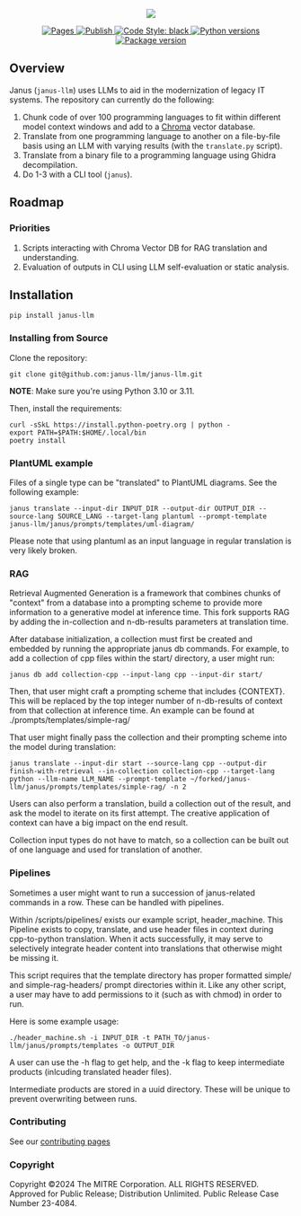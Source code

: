 
<p align="center">
    <img src="assets/icons/logo_horizontal.png">
</p>
<p align="center">
<a href="https://github.com/janus-llm/janus-llm/actions/workflows/pages.yml" target="_blank">
    <img src="https://github.com/janus-llm/janus-llm/actions/workflows/pages.yml/badge.svg" alt="Pages">
</a>
<a href="https://github.com/janus-llm/janus-llm/actions/workflows/publish.yml" target="_blank">
    <img src="https://github.com/janus-llm/janus-llm/actions/workflows/publish.yml/badge.svg" alt="Publish">
</a>
<a href="https://github.com/psf/black" target="_blank">
    <img src="https://img.shields.io/badge/code%20style-black-000000.svg" alt="Code Style: black">
</a>
<a href="https://pypi.org/project/janus-llm" target="_blank">
    <img src="https://img.shields.io/pypi/pyversions/janus-llm" alt="Python versions">
</a>
<a href="https://pypi.org/project/janus-llm" target="_blank">
    <img src="https://img.shields.io/pypi/v/janus-llm?color=%2334D058&label=pypi%20package" alt="Package version">
</a>
</p>

## Overview

Janus (`janus-llm`) uses LLMs to aid in the modernization of legacy IT systems. The repository can currently do the following:

1. Chunk code of over 100 programming languages to fit within different model context windows and add to a [Chroma](https://trychroma.com) vector database.
2. Translate from one programming language to another on a file-by-file basis using an LLM with varying results (with the `translate.py` script).
3. Translate from a binary file to a programming language using Ghidra decompilation.
4. Do 1-3 with a CLI tool (`janus`).

## Roadmap

### Priorities

1. Scripts interacting with Chroma Vector DB for RAG translation and understanding.
2. Evaluation of outputs in CLI using LLM self-evaluation or static analysis.

## Installation

```shell
pip install janus-llm
```

### Installing from Source

Clone the repository:

```shell
git clone git@github.com:janus-llm/janus-llm.git
```

**NOTE**: Make sure you're using Python 3.10 or 3.11.

Then, install the requirements:

```shell
curl -sSkL https://install.python-poetry.org | python -
export PATH=$PATH:$HOME/.local/bin
poetry install
```

### PlantUML example

Files of a single type can be "translated" to PlantUML diagrams. See the following example:

```shell
janus translate --input-dir INPUT_DIR --output-dir OUTPUT_DIR --source-lang SOURCE_LANG --target-lang plantuml --prompt-template janus-llm/janus/prompts/templates/uml-diagram/
```

Please note that using plantuml as an input language in regular translation is very likely broken.

### RAG

Retrieval Augmented Generation is a framework that combines chunks of "context" from a database into a prompting scheme to provide more information to a generative model at inference time. This fork supports RAG by adding the in-collection and n-db-results parameters at translation time.

After database initialization, a collection must first be created and embedded by running the appropriate janus db commands. For example, to add a collection of cpp files within the start/ directory, a user might run:

```shell
janus db add collection-cpp --input-lang cpp --input-dir start/
```

Then, that user might craft a prompting scheme that includes {CONTEXT}. This will be replaced by the top integer number of n-db-results of context from that collection at inference time. An example can be found at ./prompts/templates/simple-rag/

That user might finally pass the collection and their prompting scheme into the model during translation:

```shell
janus translate --input-dir start --source-lang cpp --output-dir finish-with-retrieval --in-collection collection-cpp --target-lang python --llm-name LLM_NAME --prompt-template ~/forked/janus-llm/janus/prompts/templates/simple-rag/ -n 2
```

Users can also perform a translation, build a collection out of the result, and ask the model to iterate on its first attempt. The creative application of context can have a big impact on the end result.  

Collection input types do not have to match, so a collection can be built out of one language and used for translation of another.

### Pipelines

Sometimes a user might want to run a succession of janus-related commands in a row. These can be handled with pipelines.

Within /scripts/pipelines/ exists our example script, header_machine. This Pipeline exists to copy, translate, and use header files in context during cpp-to-python translation. When it acts successfully, it may serve to selectively integrate header content into translations that otherwise might be missing it.

This script requires that the template directory has proper formatted simple/ and simple-rag-headers/ prompt directories within it. Like any other script, a user may have to add permissions to it (such as with chmod) in order to run. 

Here is some example usage:

```shell
./header_machine.sh -i INPUT_DIR -t PATH_TO/janus-llm/janus/prompts/templates -o OUTPUT_DIR
```

A user can use the -h flag to get help, and the -k flag to keep intermediate products (inlcuding translated header files).

Intermediate products are stored in a uuid directory. These will be unique to prevent overwriting between runs.


### Contributing

See our [contributing pages](https://janus-llm.github.io/janus-llm/contributing.html)

### Copyright
Copyright ©2024 The MITRE Corporation. ALL RIGHTS RESERVED. Approved for Public Release; Distribution Unlimited. Public Release Case Number 23-4084.
